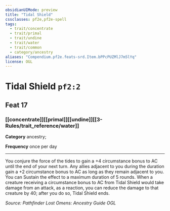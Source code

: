 ```yaml
---
obsidianUIMode: preview
title: "Tidal Shield"
cssclasses: pf2e,pf2e-spell
tags:
  - trait/concentrate
  - trait/primal
  - trait/undine
  - trait/water
  - trait/common
  - category/ancestry
aliases: "Compendium.pf2e.feats-srd.Item.bPPcPUZMlJ7m5lYq"
license: OGL
---
```

# Tidal Shield `pf2:2`
## Feat 17
### [[concentrate]][[primal]][[undine]][[3-Rules/trait_reference/water]]

**Category** ancestry; 




**Frequency** once per day

* * *

You conjure the force of the tides to gain a +4 circumstance bonus to AC until the end of your next turn. Any allies adjacent to you during the duration gain a +2 circumstance bonus to AC as long as they remain adjacent to you. You can Sustain the effect to a maximum duration of 5 rounds. When a creature receiving a circumstance bonus to AC from Tidal Shield would take damage from an attack, as a reaction, you can reduce the damage to that creature by 40; after you do so, Tidal Shield ends.

*Source: Pathfinder Lost Omens: Ancestry Guide*
*OGL*